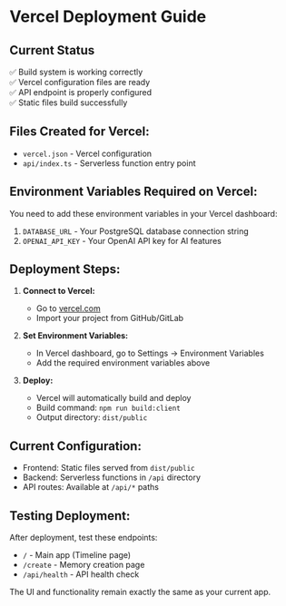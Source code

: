 # Vercel Deployment Guide

## Current Status
✅ Build system is working correctly  
✅ Vercel configuration files are ready  
✅ API endpoint is properly configured  
✅ Static files build successfully  

## Files Created for Vercel:
- `vercel.json` - Vercel configuration
- `api/index.ts` - Serverless function entry point

## Environment Variables Required on Vercel:
You need to add these environment variables in your Vercel dashboard:

1. `DATABASE_URL` - Your PostgreSQL database connection string
2. `OPENAI_API_KEY` - Your OpenAI API key for AI features

## Deployment Steps:

1. **Connect to Vercel:**
   - Go to [vercel.com](https://vercel.com)
   - Import your project from GitHub/GitLab

2. **Set Environment Variables:**
   - In Vercel dashboard, go to Settings → Environment Variables
   - Add the required environment variables above

3. **Deploy:**
   - Vercel will automatically build and deploy
   - Build command: `npm run build:client`
   - Output directory: `dist/public`

## Current Configuration:
- Frontend: Static files served from `dist/public`  
- Backend: Serverless functions in `/api` directory
- API routes: Available at `/api/*` paths

## Testing Deployment:
After deployment, test these endpoints:
- `/` - Main app (Timeline page)
- `/create` - Memory creation page
- `/api/health` - API health check

The UI and functionality remain exactly the same as your current app.